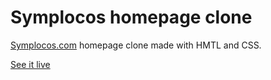 # Symplocos homepage clone

[Symplocos.com](https://symplocos.com/) homepage clone made with HMTL and CSS.

[See it live](https://sissokho.github.io/symplocos-homepage-clone)
